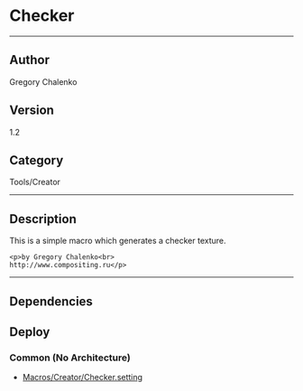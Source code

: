 # Checker
___

## Author
Gregory Chalenko

## Version
1.2

## Category
Tools/Creator

___

## Description
<p>This is a simple macro which generates a checker texture.</p>
	
	<p>by Gregory Chalenko<br>
	http://www.compositing.ru</p>

___

## Dependencies

## Deploy

### Common (No Architecture)

<ul>
<li><a href="https://gitlab.com/WeSuckLess/Reactor/-/blob/master/Atoms/com.GregoryChalenko.Checker/Macros/Creator/Checker.setting?ref_type=heads">Macros/Creator/Checker.setting</a></li>
</ul>
